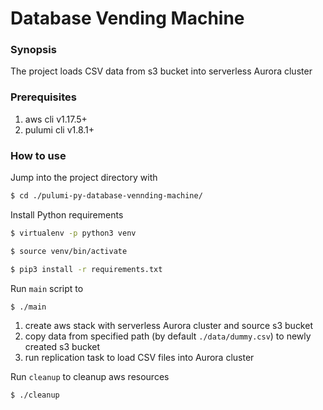 # Database Vending Machine

### Synopsis

The project loads CSV data from s3 bucket into serverless Aurora cluster 

### Prerequisites
1. aws cli v1.17.5+
1. pulumi cli v1.8.1+ 

### How to use

Jump into the project directory with

```bash
$ cd ./pulumi-py-database-vennding-machine/
```

Install Python requirements

```bash
$ virtualenv -p python3 venv
```
```bash
$ source venv/bin/activate
```
```bash
$ pip3 install -r requirements.txt
```

Run `main` script to

```bash
$ ./main
```  

1. create aws stack with serverless Aurora cluster and source s3 bucket 
1. copy data from specified path (by default `./data/dummy.csv`) to newly created s3 bucket
1. run replication task to load CSV files into Aurora cluster

Run `cleanup` to cleanup aws resources 

```bash
$ ./cleanup
```
